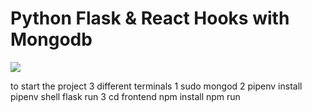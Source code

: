 # Python Flask & React Hooks with Mongodb

![](./screenshot.png)

to start the project 3 different terminals
1 sudo mongod
2 pipenv install pipenv shell flask run 
3 cd frontend npm install npm run